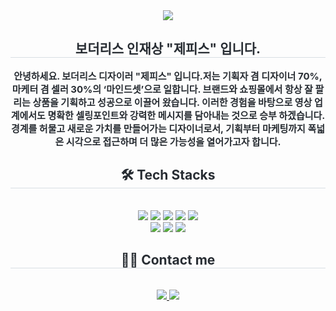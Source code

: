 <div align= "center">
    <img src="https://capsule-render.vercel.app/api?type=waving&color=0:57eab9,100:5c30d5&height=120&text=zepith&animation=scaleIn&fontColor=a56ef7&fontSize=50" />
    </div>
    <div align= "center"> 
    <h2 style="border-bottom: 1px solid #d8dee4; color: #282d33;"> 보더리스 인재상 "제피스" 입니다. </h2>  
    <div style="font-weight: 700; font-size: 15px; text-align: center; color: #282d33;"> 안녕하세요. 보더리스 디자이러 "제피스" 입니다.</li></li>저는 기획자 겸 디자이너 70%, 마케터 겸 셀러 30%의 ‘마인드셋’으로 일합니다. 브랜드와 쇼핑몰에서 항상 잘 팔리는 상품을 기획하고 성공으로 이끌어 왔습니다. 이러한 경험을 바탕으로 영상 업계에서도 명확한 셀링포인트와 강력한 메시지를 담아내는 것으로 승부 하겠습니다. </li></li>경계를 허물고 새로운 가치를 만들어가는 디자이너로서, 기획부터 마케팅까지 폭넓은 시각으로 접근하며 더 많은 가능성을 열어가고자 합니다. </div> 
    </div>
    <div align= "center">
    <h2 style="border-bottom: 1px solid #d8dee4; color: #282d33;"> 🛠️ Tech Stacks </h2> <br> 
    <div style="margin: 0 auto; text-align: center;" align= "center"> <img src="https://img.shields.io/badge/Figma-F24E1E?style=for-the-badge&logo=Figma&logoColor=white">
          <img src="https://img.shields.io/badge/Github-181717?style=for-the-badge&logo=Github&logoColor=white">
          <img src="https://img.shields.io/badge/Git-F05032?style=for-the-badge&logo=Git&logoColor=white">
          <img src="https://img.shields.io/badge/HTML5-E34F26?style=for-the-badge&logo=HTML5&logoColor=white">
          <img src="https://img.shields.io/badge/Javascript-F7DF1E?style=for-the-badge&logo=Javascript&logoColor=white">
          <br/><img src="https://img.shields.io/badge/Notion-000000?style=for-the-badge&logo=Notion&logoColor=white">
          <img src="https://img.shields.io/badge/CSS3-1572B6?style=for-the-badge&logo=CSS3&logoColor=white">
          <img src="https://img.shields.io/badge/Vercel-000000?style=for-the-badge&logo=Vercel&logoColor=white">
          </div>
    </div>
    <div align= "center">
    <h2 style="border-bottom: 1px solid #d8dee4; color: #282d33;"> 🧑‍💻 Contact me </h2> <br> 
    <div align= "center"> <a href=https://www.notion.so/About-Me-19dd5bf2c24180139dbfc628aee69d59> <img src="https://img.shields.io/badge/Notion-000000?style=for-the-badge&logo=Notion&logoColor=white&link=https://www.notion.so/About-Me-19dd5bf2c24180139dbfc628aee69d59"> </a>
         <a href=mailto:zepith.w@gmail.com> <img src="https://img.shields.io/badge/Gmail-EA4335?style=for-the-badge&logo=Gmail&logoColor=white&link=mailto:zepith.w@gmail.com"> </a>
          </div>  <br> 
    <div align= "center">  </div> 
    </div>
